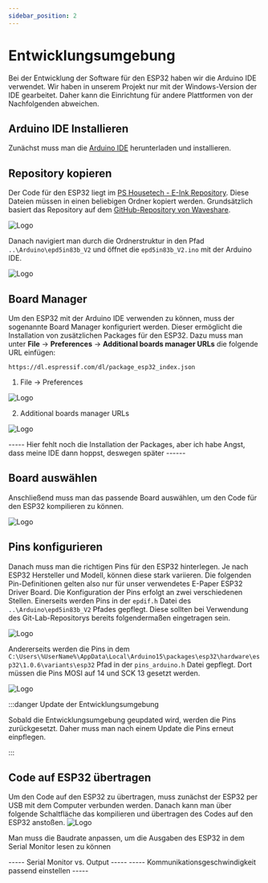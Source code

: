 ```yaml
---
sidebar_position: 2
---
```

# Entwicklungsumgebung
Bei der Entwicklung der Software für den ESP32 haben wir die Arduino IDE verwendet. Wir haben in unserem Projekt nur mit der Windows-Version der IDE gearbeitet. Daher kann die Einrichtung für andere Plattformen von der Nachfolgenden abweichen.

## Arduino IDE Installieren
Zunächst muss man die [Arduino IDE](https://www.arduino.cc/en/software) herunterladen und installieren.

## Repository kopieren
Der Code für den ESP32 liegt im [PS Housetech - E-Ink Repository](https://zivgitlab.uni-muenster.de/ml-de/teaching/ps-housetech/ps-housetech-e-ink). Diese Dateien müssen in einen beliebigen Ordner kopiert werden. Grundsätzlich basiert das Repository auf dem [GitHub-Repository von Waveshare](https://github.com/waveshareteam/e-Paper).

![Logo](/img/IDE_folder_begin.png)

Danach navigiert man durch die Ordnerstruktur in den Pfad `..\Arduino\epd5in83b_V2` und öffnet die `epd5in83b_V2.ino` mit der Arduino IDE.

![Logo](/img/IDE_folder_end.png)

## Board Manager
Um den ESP32 mit der Arduino IDE verwenden zu können, muss der sogenannte Board Manager konfiguriert werden. Dieser ermöglicht die Installation von zusätzlichen Packages für den ESP32. Dazu muss man unter **File** -> **Preferences** -> **Additional boards manager URLs** die folgende URL einfügen:

`
https://dl.espressif.com/dl/package_esp32_index.json
`

1. File -> Preferences

![Logo](/img/IDE_config_preferences.png)

2. Additional boards manager URLs

![Logo](/img/IDE_URL.png)


----- Hier fehlt noch die Installation der Packages, aber ich habe Angst, dass meine IDE dann hoppst, deswegen später ------


## Board auswählen
Anschließend muss man das passende Board auswählen, um den Code für den ESP32 kompilieren zu können. 

![Logo](/img/IDE_initial_board_selection.png)

## Pins konfigurieren
Danach muss man die richtigen Pins für den ESP32 hinterlegen. Je nach ESP32 Hersteller und Modell, können diese stark variieren. Die folgenden Pin-Definitionen gelten also nur für unser verwendetes E-Paper ESP32 Driver Board. Die Konfiguration der Pins erfolgt an zwei verschiedenen Stellen. Einerseits werden Pins in der `epdif.h` Datei des `..\Arduino\epd5in83b_V2` Pfades gepflegt. Diese sollten bei Verwendung des Git-Lab-Repositorys bereits folgendermaßen eingetragen sein.

![Logo](/img/IDE_pins_1.png)

Andererseits werden die Pins in dem `C:\Users\%UserName%\AppData\Local\Arduino15\packages\esp32\hardware\esp32\1.0.6\variants\esp32` Pfad in der `pins_arduino.h` Datei gepflegt. Dort müssen die Pins MOSI auf 14 und SCK 13 gesetzt werden.

![Logo](/img/IDE_pins_2.png)

:::danger Update der Entwicklungsumgebung

Sobald die Entwicklungsumgebung geupdated wird, werden die Pins zurückgesetzt. Daher muss man nach einem Update die Pins erneut einpflegen.

:::

## Code auf ESP32 übertragen

Um den Code auf den ESP32 zu übertragen, muss zunächst der ESP32 per USB mit dem Computer verbunden werden. Danach kann man über folgende Schaltfläche das kompilieren und übertragen des Codes auf den ESP32 anstoßen. 
![Logo](/img/IDE_upload_code.png)

Man muss die Baudrate anpassen, um die Ausgaben des ESP32 in dem Serial Monitor lesen zu können

----- Serial Monitor vs. Output -----
----- Kommunikationsgeschwindigkeit passend einstellen -----